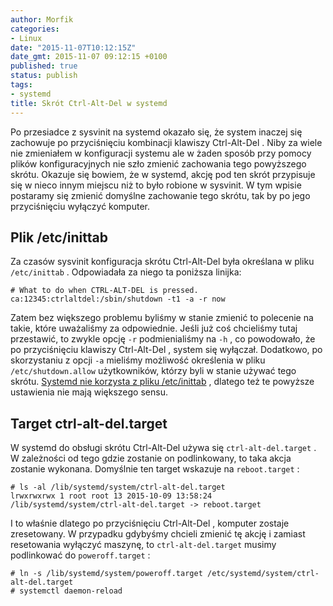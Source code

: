 ```yaml
---
author: Morfik
categories:
- Linux
date: "2015-11-07T10:12:15Z"
date_gmt: 2015-11-07 09:12:15 +0100
published: true
status: publish
tags:
- systemd
title: Skrót Ctrl-Alt-Del w systemd
---
```


Po przesiadce z sysvinit na systemd okazało się, że system inaczej się zachowuje po przyciśnięciu
kombinacji klawiszy Ctrl-Alt-Del . Niby za wiele nie zmieniałem w konfiguracji systemu ale w żaden
sposób przy pomocy plików konfiguracyjnych nie szło zmienić zachowania tego powyższego skrótu.
Okazuje się bowiem, że w systemd, akcję pod ten skrót przypisuje się w nieco innym miejscu niż to
było robione w sysvinit. W tym wpisie postaramy się zmienić domyślne zachowanie tego skrótu, tak by
po jego przyciśnięciu wyłączyć komputer.

<!--more-->
## Plik /etc/inittab

Za czasów sysvinit konfiguracja skrótu Ctrl-Alt-Del była określana w pliku `/etc/inittab` .
Odpowiadała za niego ta poniższa linijka:

    # What to do when CTRL-ALT-DEL is pressed.
    ca:12345:ctrlaltdel:/sbin/shutdown -t1 -a -r now

Zatem bez większego problemu byliśmy w stanie zmienić to polecenie na takie, które uważaliśmy za
odpowiednie. Jeśli już coś chcieliśmy tutaj przestawić, to zwykle opcję `-r` podmienialiśmy na `-h`
, co powodowało, że po przyciśnięciu klawiszy Ctrl-Alt-Del , system się wyłączał. Dodatkowo, po
skorzystaniu z opcji `-a` mieliśmy możliwość określenia w pliku `/etc/shutdown.allow` użytkowników,
którzy byli w stanie używać tego skrótu. [Systemd nie korzysta z pliku
/etc/inittab](https://lists.debian.org/debian-user/2014/02/msg00826.html) , dlatego też te powyższe
ustawienia nie mają większego sensu.

## Target ctrl-alt-del.target

W systemd do obsługi skrótu Ctrl-Alt-Del używa się `ctrl-alt-del.target` . W zależności od tego
gdzie zostanie on podlinkowany, to taka akcja zostanie wykonana. Domyślnie ten target wskazuje na
`reboot.target` :

    # ls -al /lib/systemd/system/ctrl-alt-del.target
    lrwxrwxrwx 1 root root 13 2015-10-09 13:58:24 /lib/systemd/system/ctrl-alt-del.target -> reboot.target

I to właśnie dlatego po przyciśnięciu Ctrl-Alt-Del , komputer zostaje zresetowany. W przypadku
gdybyśmy chcieli zmienić tę akcję i zamiast resetowania wyłączyć maszynę, to `ctrl-alt-del.target`
musimy podlinkować do `poweroff.target` :

    # ln -s /lib/systemd/system/poweroff.target /etc/systemd/system/ctrl-alt-del.target
    # systemctl daemon-reload
